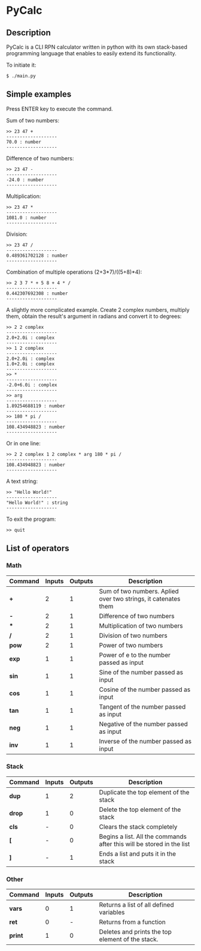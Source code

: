 # PyCalc

## Description

PyCalc is a CLI RPN calculator written in python with its own stack-based programming language that enables to easily extend its functionality.

To initiate it:

    $ ./main.py
    
## Simple examples

Press ENTER key to execute the command.

Sum of two numbers:

    >> 23 47 +
    -------------------
    70.0 : number
    -------------------

Difference of two numbers:

    >> 23 47 -
    -------------------
    -24.0 : number
    -------------------

Multiplication:

    >> 23 47 *
    -------------------
    1081.0 : number
    -------------------

Division:
    
    >> 23 47 /
    -------------------
    0.489361702128 : number
    -------------------
    
Combination of multiple operations (2+3*7)/((5+8)*4):

    >> 2 3 7 * + 5 8 + 4 * /
    -------------------
    0.442307692308 : number
    -------------------

A slightly more complicated example. Create 2 complex numbers, multiply them, obtain the result's argument in radians and convert it to degrees:

    >> 2 2 complex
    -------------------
    2.0+2.0i : complex
    -------------------
    >> 1 2 complex  
    -------------------
    2.0+2.0i : complex
    1.0+2.0i : complex
    -------------------
    >> *
    -------------------
    -2.0+6.0i : complex
    -------------------
    >> arg
    -------------------
    1.89254688119 : number
    -------------------
    >> 180 * pi /
    -------------------
    108.434948823 : number
    -------------------

Or in one line:
    
    >> 2 2 complex 1 2 complex * arg 180 * pi /
    -------------------
    108.434948823 : number
    -------------------

A text string:

    >> "Hello World!"
    -------------------
    "Hello World!" : string
    -------------------    

To exit the program:
    
    >> quit

## List of operators  

### Math

Command | Inputs | Outputs | Description
--- | --- | --- | ---
**+** | 2 | 1 | Sum of two numbers. Aplied over two strings, it catenates them
**-** | 2 | 1 | Difference of two numbers
**\*** | 2 | 1 | Multiplication of two numbers
**/** | 2 | 1 | Division of two numbers
**pow** | 2 | 1 | Power of two numbers
**exp** | 1 | 1 | Power of e to the number passed as input
**sin** | 1 | 1 | Sine of the number passed as input
**cos** | 1 | 1 | Cosine of the number passed as input
**tan** | 1 | 1 | Tangent of the number passed as input
**neg** | 1 | 1 | Negative of the number passed as input
**inv** | 1 | 1 | Inverse of the number passed as input

### Stack

Command | Inputs | Outputs | Description
--- | --- | --- | ---
**dup** | 1 | 2 | Duplicate the top element of the stack
**drop** | 1 | 0 | Delete the top element of the stack
**cls** | - | 0 | Clears the stack completely
**[** | - | 0 | Begins a list. All the commands after this will be stored in the list
**]** | - | 1 | Ends a list and puts it in the stack

### Other

Command | Inputs | Outputs | Description
--- | --- | --- | ---
**vars** | 0 | 1 | Returns a list of all defined variables
**ret** | 0 | - | Returns from a function
**print** | 1 | 0 | Deletes and prints the top element of the stack.


